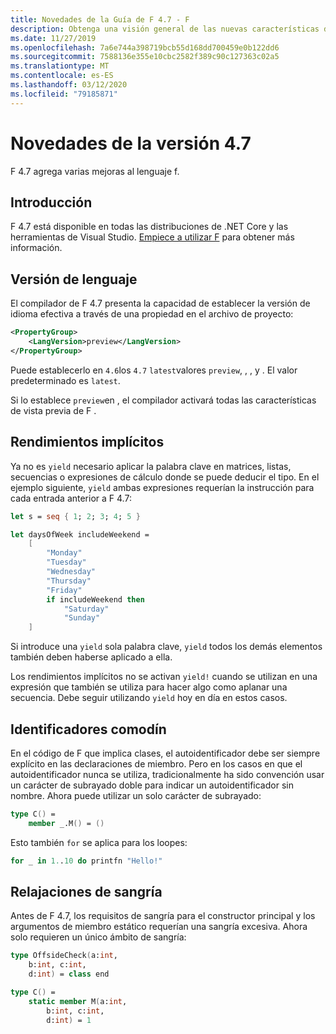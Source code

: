 ```yaml
---
title: Novedades de la Guía de F 4.7 - F
description: Obtenga una visión general de las nuevas características disponibles en F 4.7.
ms.date: 11/27/2019
ms.openlocfilehash: 7a6e744a398719bcb55d168dd700459e0b122dd6
ms.sourcegitcommit: 7588136e355e10cbc2582f389c90c127363c02a5
ms.translationtype: MT
ms.contentlocale: es-ES
ms.lasthandoff: 03/12/2020
ms.locfileid: "79185871"
---
```

# <a name="whats-new-in-f-47"></a>Novedades de la versión 4.7

F 4.7 agrega varias mejoras al lenguaje f.

## <a name="get-started"></a>Introducción

F 4.7 está disponible en todas las distribuciones de .NET Core y las herramientas de Visual Studio. [Empiece a utilizar F](../get-started/index.md) para obtener más información.

## <a name="language-version"></a>Versión de lenguaje

El compilador de F 4.7 presenta la capacidad de establecer la versión de idioma efectiva a través de una propiedad en el archivo de proyecto:

```xml
<PropertyGroup>
    <LangVersion>preview</LangVersion>
</PropertyGroup>
```

Puede establecerlo en `4.6`los `4.7` `latest`valores `preview`, , , y . El valor predeterminado es `latest`.

Si lo establece `preview`en , el compilador activará todas las características de vista previa de F .

## <a name="implicit-yields"></a>Rendimientos implícitos

Ya no es `yield` necesario aplicar la palabra clave en matrices, listas, secuencias o expresiones de cálculo donde se puede deducir el tipo. En el ejemplo siguiente, `yield` ambas expresiones requerían la instrucción para cada entrada anterior a F 4.7:

```fsharp
let s = seq { 1; 2; 3; 4; 5 }

let daysOfWeek includeWeekend =
    [
        "Monday"
        "Tuesday"
        "Wednesday"
        "Thursday"
        "Friday"
        if includeWeekend then
            "Saturday"
            "Sunday"
    ]
```

Si introduce una `yield` sola palabra clave, `yield` todos los demás elementos también deben haberse aplicado a ella.

Los rendimientos implícitos no se activan `yield!` cuando se utilizan en una expresión que también se utiliza para hacer algo como aplanar una secuencia. Debe seguir utilizando `yield` hoy en día en estos casos.

## <a name="wildcard-identifiers"></a>Identificadores comodín

En el código de F que implica clases, el autoidentificador debe ser siempre explícito en las declaraciones de miembro. Pero en los casos en que el autoidentificador nunca se utiliza, tradicionalmente ha sido convención usar un carácter de subrayado doble para indicar un autoidentificador sin nombre. Ahora puede utilizar un solo carácter de subrayado:

```fsharp
type C() =
    member _.M() = ()
```

Esto también `for` se aplica para los loopes:

```fsharp
for _ in 1..10 do printfn "Hello!"
```

## <a name="indentation-relaxations"></a>Relajaciones de sangría

Antes de F 4.7, los requisitos de sangría para el constructor principal y los argumentos de miembro estático requerían una sangría excesiva. Ahora solo requieren un único ámbito de sangría:

```fsharp
type OffsideCheck(a:int,
    b:int, c:int,
    d:int) = class end

type C() =
    static member M(a:int,
        b:int, c:int,
        d:int) = 1
```
